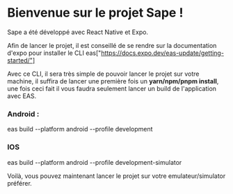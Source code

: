 # Bienvenue sur le projet Sape !

Sape a été développé avec React Native et Expo.

Afin de lancer le projet, il est conseillé de se rendre sur la documentation d'expo pour installer le CLI eas["https://docs.expo.dev/eas-update/getting-started/"]

Avec ce CLI, il sera très simple de pouvoir lancer le projet sur votre machine, il suffira de lancer une première fois un **yarn/npm/pnpm install**, une fois ceci fait il vous faudra seulement lancer un build de l'application avec EAS.

### Android :

eas build --platform android --profile development

### IOS

eas build --platform android --profile development-simulator

Voilà, vous pouvez maintenant lancer le projet sur votre emulateur/simulator préférer.
